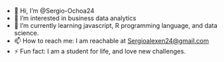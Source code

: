 - 👋 Hi, I’m @Sergio-Ochoa24
- 👀 I’m interested in business data analytics
- 🌱 I’m currently learning javascript, R programming language, and data science.
- 📫 How to reach me: I am reachable at Sergioalexen24@gmail.com
- ⚡ Fun fact: I am a student for life, and love new challenges. 

<!---
Sergio-Ochoa24/Sergio-Ochoa24 is a ✨ special ✨ repository because its `README.md` (this file) appears on your GitHub profile.
You can click the Preview link to take a look at your changes.
--->
